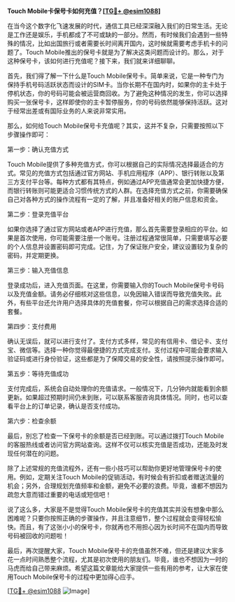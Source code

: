 **Touch Mobile卡保号卡如何充值？[[TG💪+ @esim1088](https://t.me/s/esim1088)]**

在当今这个数字化飞速发展的时代，通信工具已经深深融入我们的日常生活。无论是工作还是娱乐，手机都成了不可或缺的一部分。然而，有时候我们会遇到一些特殊的情况，比如出国旅行或者需要长时间离开国内，这时候就需要考虑手机卡的问题了。Touch Mobile推出的保号卡就是为了解决这类问题而设计的。那么，对于这种保号卡，该如何进行充值呢？接下来，我们就来详细聊聊。

首先，我们得了解一下什么是Touch Mobile保号卡。简单来说，它是一种专门为保持手机号码活跃状态而设计的SIM卡。当你长期不在国内时，如果你的主卡处于停机状态，你的号码可能会被运营商回收。为了避免这种情况的发生，你可以选择购买一张保号卡，这样即使你的主卡暂停服务，你的号码依然能够保持活跃。这对于经常出差或有国际业务的人来说非常实用。

那么，如何给Touch Mobile保号卡充值呢？其实，这并不复杂，只需要按照以下步骤操作即可：

第一步：确认充值方式

Touch Mobile提供了多种充值方式，你可以根据自己的实际情况选择最适合的方式。常见的充值方式包括通过官方网站、手机应用程序（APP）、银行转账以及第三方支付平台等。每种方式都有其特点，例如通过APP充值通常会更加快捷方便，而银行转账则可能更适合习惯传统方式的人群。在选择充值方式之前，你需要确保自己对各种方式的操作流程有一定的了解，并且准备好相关的账户信息和资金。

第二步：登录充值平台

如果你选择了通过官方网站或者APP进行充值，那么首先需要登录相应的平台。如果是首次使用，你可能需要注册一个账号。注册过程通常很简单，只需要填写必要的个人信息并设置密码即可完成。记住，为了保证账户安全，建议设置较为复杂的密码，并定期更换。

第三步：输入充值信息

登录成功后，进入充值页面。在这里，你需要输入你的Touch Mobile保号卡号码以及充值金额。请务必仔细核对这些信息，以免因输入错误而导致充值失败。此外，有些平台还允许用户选择具体的充值套餐，你可以根据自己的需求选择合适的套餐。

第四步：支付费用

确认无误后，就可以进行支付了。支付方式多样，常见的有信用卡、借记卡、支付宝、微信等。选择一种你觉得最便捷的方式完成支付。支付过程中可能会要求输入验证码或进行身份验证，这些都是为了保障交易的安全性，请按照提示操作即可。

第五步：等待充值成功

支付完成后，系统会自动处理你的充值请求。一般情况下，几分钟内就能看到余额更新。如果超过预期时间仍未到账，可以联系客服咨询具体情况。同时，也可以查看平台上的订单记录，确认是否支付成功。

第六步：检查余额

最后，别忘了检查一下保号卡的余额是否已经到账。可以通过拨打Touch Mobile的客服热线或者访问官方网站查询。这样不仅可以核实充值是否成功，还能及时发现任何潜在的问题。

除了上述常规的充值流程外，还有一些小技巧可以帮助你更好地管理保号卡的使用。例如，定期关注Touch Mobile的促销活动，有时候会有折扣或者赠送流量的机会；另外，合理规划充值频率和金额，避免不必要的浪费。毕竟，谁都不想因为疏忽大意而错过重要的电话或短信吧！

说了这么多，大家是不是觉得Touch Mobile保号卡的充值其实并没有想象中那么困难呢？只要你按照正确的步骤操作，并且注意细节，整个过程就会变得轻松愉快。而且，有了这张小小的保号卡，你就再也不用担心因为长时间不在国内而导致号码被回收的问题啦！

最后，再次提醒大家，Touch Mobile保号卡的充值虽然不难，但还是建议大家多花一点时间熟悉整个流程，尤其是初次使用的朋友们。毕竟，谁也不想因为一时的马虎而给自己带来麻烦。希望这篇文章能给大家提供一些有用的参考，让大家在使用Touch Mobile保号卡的过程中更加得心应手。

[[TG💪+ @esim1088](https://t.me/s/esim1088) ![Image](https://i.postimg.cc/4NQfJmqS/Snipaste-2025-05-13-00-14-12.png)]